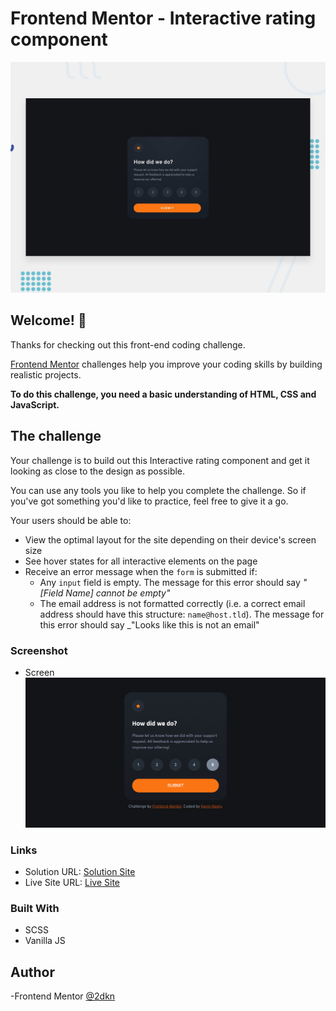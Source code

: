 # Frontend Mentor - Interactive rating component

![Design preview for the Interactive rating component coding challenge](./design/desktop-preview.jpg)

## Welcome! 👋

Thanks for checking out this front-end coding challenge.

[Frontend Mentor](https://www.frontendmentor.io) challenges help you improve your coding skills by building realistic projects.

**To do this challenge, you need a basic understanding of HTML, CSS and JavaScript.**

## The challenge

Your challenge is to build out this Interactive rating component and get it looking as close to the design as possible.

You can use any tools you like to help you complete the challenge. So if you've got something you'd like to practice, feel free to give it a go.

Your users should be able to:

- View the optimal layout for the site depending on their device's screen size
- See hover states for all interactive elements on the page
- Receive an error message when the `form` is submitted if:
  - Any `input` field is empty. The message for this error should say _"[Field Name] cannot be empty"_
  - The email address is not formatted correctly (i.e. a correct email address should have this structure: `name@host.tld`). The message for this error should say \_"Looks like this is not an email"

### Screenshot

- Screen
  ![Design preview for the Interactive rating component coding challenge](./design/interactive-rating-component-2dkn.netlify.app_index.html.png)

### Links

- Solution URL: [Solution Site](https://www.frontendmentor.io/solutions/interactive-rating-component-cL7CPTnnzR)
- Live Site URL: [Live Site](https://interactive-rating-component-2dkn.netlify.app/)

### Built With

- SCSS
- Vanilla JS

## Author

-Frontend Mentor [@2dkn](https://www.frontendmentor.io/profile/2dkn)
